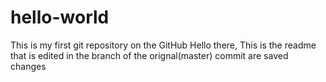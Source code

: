 # hello-world
This is my first git repository on the GitHub
Hello there,
This is the readme that is edited in the branch of the orignal(master)
commit are saved changes
